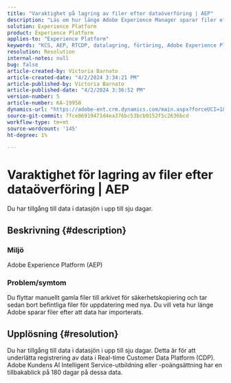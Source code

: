 ```yaml
---
title: "Varaktighet på lagring av filer efter dataöverföring | AEP"
description: "Läs om hur länge Adobe Experience Manager sparar filer efter att data har importerats."
solution: Experience Platform
product: Experience Platform
applies-to: "Experience Platform"
keywords: "KCS, AEP, RTCDP, datalagring, förtäring, Adobe Experience Platform, Experience Platform, datasjön"
resolution: Resolution
internal-notes: null
bug: false
article-created-by: Victoria Barnato
article-created-date: "4/2/2024 3:34:21 PM"
article-published-by: Victoria Barnato
article-published-date: "4/2/2024 3:36:52 PM"
version-number: 5
article-number: KA-19958
dynamics-url: "https://adobe-ent.crm.dynamics.com/main.aspx?forceUCI=1&pagetype=entityrecord&etn=knowledgearticle&id=b6a50c77-06f1-ee11-904b-6045bd04ed02"
source-git-commit: 7fce86919471d4ea376bc53bcb9152f5c2636bcd
workflow-type: tm+mt
source-wordcount: '145'
ht-degree: 1%

---
```


# Varaktighet för lagring av filer efter dataöverföring | AEP


Du har tillgång till data i datasjön i upp till sju dagar.

## Beskrivning {#description}


### <b>Miljö</b>

Adobe Experience Platform (AEP)

### <b>Problem/symtom</b>

Du flyttar manuellt gamla filer till arkivet för säkerhetskopiering och tar sedan bort befintliga filer för uppdatering med nya. Du vill veta hur länge Adobe sparar filer efter att data har importerats.




## Upplösning {#resolution}


Du har tillgång till data i datasjön i upp till sju dagar. Detta är för att underlätta registrering av data i Real-time Customer Data Platform (CDP). Adobe Kundens AI Intelligent Service-utbildning eller -poängsättning har en tillbakablick på 180 dagar på dessa data.
